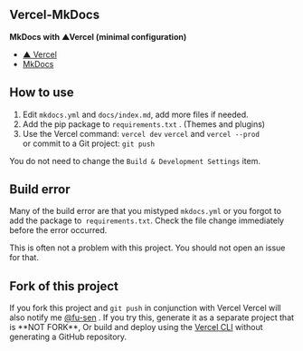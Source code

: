 ## Vercel-MkDocs

**MkDocs with ▲Vercel (minimal configuration)**

- [▲ Vercel](https://vercel.com/)
- [MkDocs](https://www.mkdocs.org/)

## How to use

1. Edit `mkdocs.yml` and `docs/index.md`, add more files if needed.
2. Add the pip package to `requirements.txt` . (Themes and plugins)
3. Use the Vercel command: `vercel dev` `vercel` and `vercel --prod`  
or commit to a Git project: `git push`

You do not need to change the `Build & Development Settings` item.

## Build error

Many of the build error are that you mistyped `mkdocs.yml`
or you forgot to add the package to` requirements.txt`.
Check the file change immediately before the error occurred.

This is often not a problem with this project.
You should not open an issue for that.

## Fork of this project

If you fork this project and `git push` in conjunction with Vercel
Vercel will also notify me [@fu-sen](https://github.com/fu-sen) .
If you try this, generate it as a separate project that is **NOT FORK\**,
Or build and deploy using the [Vercel CLI](https://vercel.com/docs/cli) without generating a GitHub repository.

